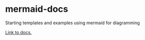 # mermaid-docs
Starting templates and examples using mermaid for diagramming

[Link to docs.](https://mermaid-js.github.io/mermaid/#/)
